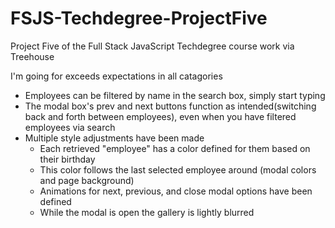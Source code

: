 # FSJS-Techdegree-ProjectFive
Project Five of the Full Stack JavaScript Techdegree course work via Treehouse

I'm going for exceeds expectations in all catagories

- Employees can be filtered by name in the search box, simply start typing
- The modal box's prev and next buttons function as intended(switching back and forth between employees), even when you have filtered employees via search
- Multiple style adjustments have been made
  - Each retrieved "employee" has a color defined for them based on their birthday
  - This color follows the last selected employee around (modal colors and page background)
  - Animations for next, previous, and close modal options have been defined 
  - While the modal is open the gallery is lightly blurred 